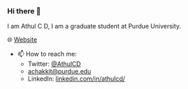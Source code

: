 ### Hi there 👋

I am Athul C D, I am a graduate student at Purdue University.  

🌐 [Website](https://athulcd.github.io/)

- 📫 How to reach me: 
  - Twitter: [@AthulCD](https://twitter.com/AthulCD)
  - [achakkit@purdue.edu](mailto:achakkit@purdue.edu)
  - LinkedIn: [linkedin.com/in/athulcd/](https://www.linkedin.com/in/athulcd/)
